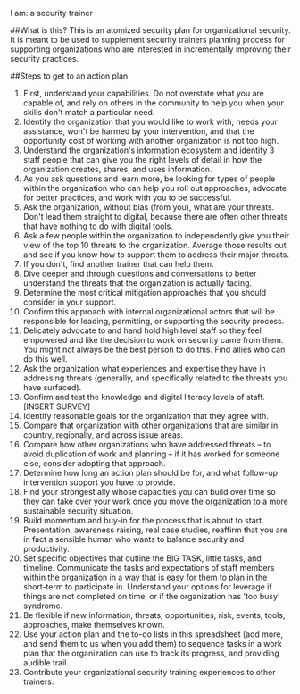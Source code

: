 I am: a security trainer

##What is this?
This is an atomized security plan for organizational security. It is meant to be used to supplement security trainers planning process for supporting organizations who are interested in incrementally improving their security practices.

##Steps to get to an action plan
1. First, understand your capabilities. Do not overstate what you are capable of, and rely on others in the community to help you when your skills don't match a particular need.
2. Identify the organization that you would like to work with, needs your assistance, won't be harmed by your intervention, and that the opportunity cost of working with another organization is not too high.
3. Understand the organization's information ecosystem and identify 3 staff people that can give you the right levels of detail in how the organization creates, shares, and uses information.
4. As you ask questions and learn more, be looking for types of people within the organization who can help you roll out approaches, advocate for better practices, and work with you to be successful.
5. Ask the organization, without bias (from you), what are your threats. Don't lead them straight to digital, because there are often other threats that have nothing to do with digital tools.
6. Ask a few people within the organization to independently give you their view of the top 10 threats to the organization. Average those results out and see if you know how to support them to address their major threats.
7. If you don't, find another trainer that can help them.
8. Dive deeper and through questions and conversations to better understand the threats that the organization is actually facing.
9. Determine the most critical mitigation approaches that you should consider in your support.
10. Confirm this approach with internal organizational actors that will be responsible for leading, permitting, or supporting the security process.
11. Delicately advocate to and hand hold high level staff so they feel empowered and like the decision to work on security came from them. You might not always be the best person to do this. Find allies who can do this well.
12. Ask the organization what experiences and expertise they have in addressing threats (generally, and specifically related to the threats you have surfaced).
13. Confirm and test the knowledge and digital literacy levels of staff. [INSERT SURVEY]
14. Identify reasonable goals for the organization that they agree with.
15. Compare that organization with other organizations that are similar in country, regionally, and across issue areas.
16. Compare how other organizations who have addressed threats – to avoid duplication of work and planning – if it has worked for someone else, consider adopting that approach.
17. Determine how long an action plan should be for, and what follow-up intervention support you have to provide.
18. Find your strongest ally whose capacities you can build over time so they can take over your work once you move the organization to a more sustainable security situation.
19. Build momentum and buy-in for the process that is about to start. Presentation, awareness raising, real case studies, reaffirm that you are in fact a sensible human who wants to balance security and productivity.
20. Set specific objectives that outline the BIG TASK, little tasks, and timeline. Communicate the tasks and expectations of staff members within the organization in a way that is easy for them to plan in the short-term to participate in. Understand your options for leverage if things are not completed on time, or if the organization has 'too busy' syndrome.
21. Be flexible if new information, threats, opportunities, risk, events, tools, approaches, make themselves known.
22. Use your action plan and the to-do lists in this spreadsheet (add more, and send them to us when you add them) to sequence tasks in a work plan that the organization can use to track its progress, and providing audible trail.
23. Contribute your organizational security training experiences to other trainers.
